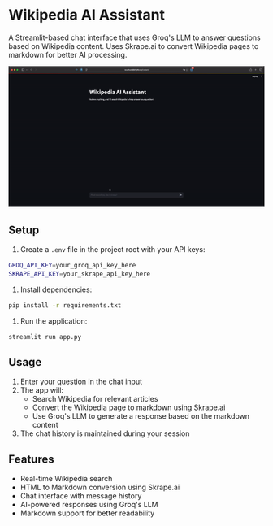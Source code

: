 # Wikipedia AI Assistant

A Streamlit-based chat interface that uses Groq's LLM to answer questions based on Wikipedia content. Uses Skrape.ai to convert Wikipedia pages to markdown for better AI processing.

![Preview](assets/preview.gif)

## Setup

1. Create a `.env` file in the project root with your API keys:

```bash
GROQ_API_KEY=your_groq_api_key_here
SKRAPE_API_KEY=your_skrape_api_key_here
```

1. Install dependencies:

```bash
pip install -r requirements.txt
```

1. Run the application:

```bash
streamlit run app.py
```

## Usage

1. Enter your question in the chat input
2. The app will:
   - Search Wikipedia for relevant articles
   - Convert the Wikipedia page to markdown using Skrape.ai
   - Use Groq's LLM to generate a response based on the markdown content
3. The chat history is maintained during your session

## Features

- Real-time Wikipedia search
- HTML to Markdown conversion using Skrape.ai
- Chat interface with message history
- AI-powered responses using Groq's LLM
- Markdown support for better readability
